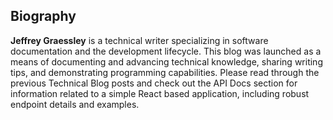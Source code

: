 ## Biography

**Jeffrey Graessley** is a technical writer specializing in software documentation and the development lifecycle. This blog was launched as a means of documenting and advancing technical knowledge, sharing writing tips, and demonstrating programming capabilities. Please read through the previous Technical Blog posts and check out the API Docs section for information related to a simple React based application, including robust endpoint details and examples.
